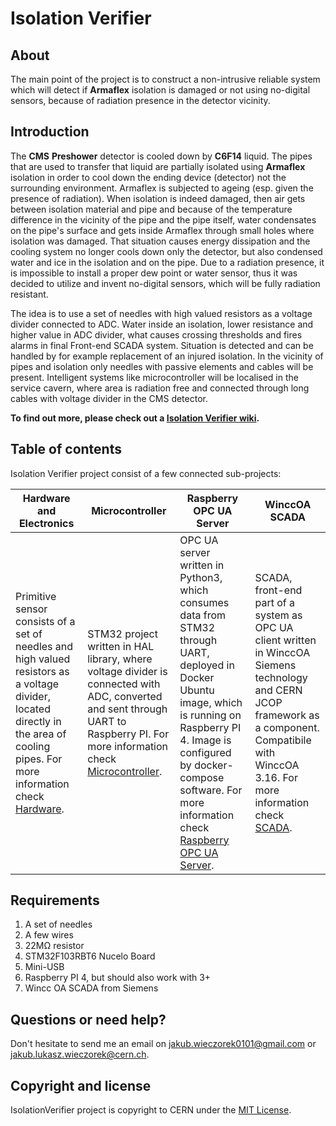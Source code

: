 # Isolation Verifier

## About 
The main point of the project is to construct a non-intrusive reliable system
which will detect if **Armaflex** isolation is damaged or not using no-digital
sensors, because of radiation presence in the detector vicinity.

## Introduction
The **CMS** **Preshower** detector is cooled down by **C6F14** liquid. 
The pipes that are used to transfer that liquid are partially isolated using **Armaflex** isolation
in order to cool down the ending device (detector) not the surrounding environment. Armaflex is subjected to ageing 
(esp. given the presence of radiation). When isolation is indeed damaged, then air gets 
between isolation material and pipe and because of the temperature difference in the vicinity of the pipe and the pipe 
itself, water condensates on the pipe's surface and gets inside Armaflex through small holes where isolation 
was damaged. That situation causes energy dissipation and the cooling system no longer cools down only 
the detector, but also condensed water and ice in the isolation and on the pipe. Due to a radiation presence, it is impossible to
install a proper dew point or water sensor, thus it was decided to utilize and invent no-digital sensors, which will
be fully radiation resistant.

The idea is to use a set of needles with high valued resistors as a 
voltage divider connected to ADC. Water inside an isolation, lower resistance
and higher value in ADC divider, what causes crossing thresholds and 
fires alarms in final Front-end SCADA system. Situation is detected and can be handled by for example replacement 
of an injured isolation. In the vicinity of pipes and isolation only needles with passive
elements and cables will be present. Intelligent systems like microcontroller will
be localised in the service cavern, where area is radiation free and connected through
long cables with voltage divider in the CMS detector.

**To find out more, please check out a [Isolation Verifier wiki][wiki].**

## Table of contents
Isolation Verifier project consist of a few connected sub-projects:

| **Hardware and Electronics**     | **Microcontroller**     | **Raspberry OPC UA Server**           | **WinccOA SCADA** |
|-------------------------------------|-------------------------------|-----------------------------------|-----------------------------------|
| Primitive sensor consists of a set of needles and high valued resistors as a voltage divider, located directly in the area of cooling pipes. For more information check [Hardware][hardware_wiki].| STM32 project written in HAL library, where voltage divider is connected with ADC, converted and sent through UART to Raspberry PI. For more information check [Microcontroller][microcontroller_wiki].|  OPC UA server written in Python3, which consumes data from STM32 through UART, deployed in Docker Ubuntu image, which is running on Raspberry PI 4. Image is configured by docker-compose software. For more information check [Raspberry OPC UA Server][opc_wiki]. | SCADA, front-end part of a system as OPC UA client written in WinccOA Siemens technology and CERN JCOP framework as a component. Compatibile with WinccOA 3.16. For more information check [SCADA][scada_wiki]. |

## Requirements
1.  A set of needles
2.  A few wires
3.  22MΩ resistor
4.  STM32F103RBT6 Nucelo Board
5.  Mini-USB 
6.  Raspberry PI 4, but should also work with 3+
7.  Wincc OA SCADA from Siemens

## Questions or need help?
Don't hesitate to send me an email on jakub.wieczorek0101@gmail.com or jakub.lukasz.wieczorek@cern.ch.

## Copyright and license
IsolationVerifier project is copyright to CERN under the [MIT License](https://opensource.org/licenses/MIT).

[wiki]: https://github.com/jakubwieczorek/IsolationVerifier/wiki
[hardware_wiki]: https://github.com/jakubwieczorek/IsolationVerifier/wiki/Hardware
[microcontroller_wiki]: https://github.com/jakubwieczorek/IsolationVerifier/wiki/Microcontroller
[opc_wiki]: https://github.com/jakubwieczorek/IsolationVerifier/wiki/Raspberry-OPC-UA-Server
[scada_wiki]: https://github.com/jakubwieczorek/IsolationVerifier/wiki/SCADA
